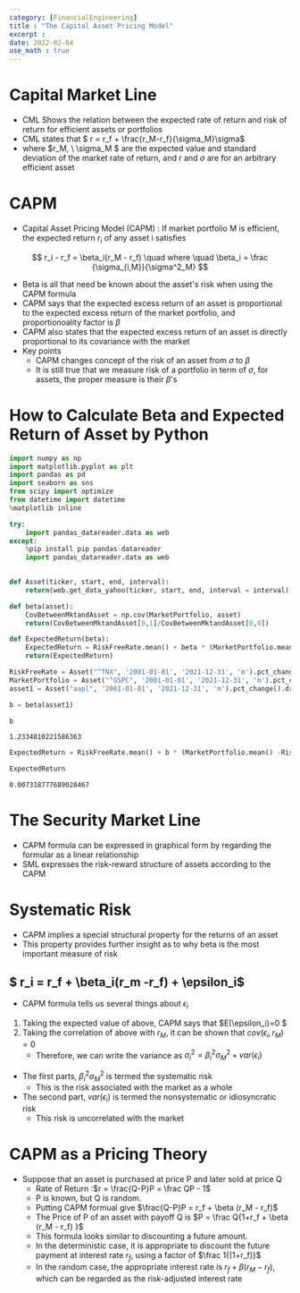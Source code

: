 ```yaml
---
category: [FinancialEngineering]
title : "The Capital Asset Pricing Model"
excerpt : 
date: 2022-02-04
use_math : true
---
```


# __Capital Market Line__
+ CML Shows the relation between the expected rate of return and risk of return for efficient assets or portfolios
+ CML states that $ r = r_f + \frac{r_M-r_f}{\sigma_M}\sigma$ 
+ where $r_M, \ \sigma_M $ are the expected value and standard deviation of the market rate of return, and r and $\sigma$ are for an arbitrary efficient asset

# __CAPM__

+ Capital Asset Pricing Model (CAPM) : If market portfolio M is efficient, the expected return $r_i$ of any asset i satisfies

$$
r_i - r_f = \beta_i(r_M - r_f) \quad where \quad \beta_i = \frac {\sigma_{i,M}}{\sigma^2_M}
$$

+ Beta is all that need be known about the asset's risk when using the CAPM formula
+ CAPM says that the expected excess return of an asset is proportional to the expected excess return of the market portfolio, and proportionoality factor is $\beta$
+ CAPM also states that the expected excess return of an asset is directly proportional to its covariance with the market
+ Key points
    + CAPM changes concept of the risk of an asset from $\sigma$ to 
    $\beta$
    + It is still true that we measure risk of a portfolio in term of $\sigma$, 
    for assets, the proper measure is their  $\beta$'s
 
# __How to Calculate Beta and Expected Return of Asset by Python__ 
```python
import numpy as np
import matplotlib.pyplot as plt
import pandas as pd
import seaborn as sns
from scipy import optimize
from datetime import datetime
%matplotlib inline

try:
    import pandas_datareader.data as web
except:
    %pip install pip pandas-datareader
    import pandas_datareader.data as web
  
```


```python
def Asset(ticker, start, end, interval):
    return(web.get_data_yahoo(ticker, start, end, interval = interval))['Adj Close']

def beta(asset):
    CovBetweenMktandAsset = np.cov(MarketPortfolio, asset)    
    return(CovBetweenMktandAsset[0,1]/CovBetweenMktandAsset[0,0]) 

def ExpectedReturn(beta):
    ExpectedReturn = RiskFreeRate.mean() + beta * (MarketPortfolio.mean() -RiskFreeRate.mean())
    return(ExpectedReturn)
```


```python
RiskFreeRate = Asset("^TNX", '2001-01-01', '2021-12-31', 'm').pct_change().dropna()
MarketPortfolio = Asset("^GSPC", '2001-01-01', '2021-12-31', 'm').pct_change().dropna()
asset1 = Asset("aapl", '2001-01-01', '2021-12-31', 'm').pct_change().dropna()
```


```python
b = beta(asset1)

b

```




    1.2334810221586363




```python
ExpectedReturn = RiskFreeRate.mean() + b * (MarketPortfolio.mean() -RiskFreeRate.mean())

ExpectedReturn
```




    0.007318777689028467



# __The Security Market Line__

+ CAPM formula can be expressed in graphical form by regarding the formular as a linear relationship
+ SML expresses the risk-reward structure of assets according to the CAPM

# __Systematic Risk__

+ CAPM implies a special structural property for the returns of an asset
+ This property provides further insight as to why beta is the most important measure of risk

## $ r_i  = r_f + \beta_i(r_m -r_f) + \epsilon_i$
+ CAPM formula tells us several things about $\epsilon_i$
1)  Taking the expected value of above, CAPM says that $E(\epsilon_i)=0 $
2) Taking the correlation of above with $r_M$, it can be shown that $cov(\epsilon_i, r_M) = 0$
    + Therefore, we can write the variance as $\sigma^2_i = \beta^2_i\sigma^2_M + var(\epsilon_i)$
+ The first parts, $\beta^2_i \sigma^2_M$ is termed the systematic risk
    + This is the risk associated with the market as a whole
+ The second part, $var(\epsilon_i)$ is termed the nonsystematic or idiosyncratic risk
    + This risk is uncorrelated with the market

# __CAPM as a Pricing Theory__ #

+ Suppose that an asset is purchased at price P and later sold at price Q
    + Rate of Return :$r = \frac{Q-P}P = \frac QP - 1$
    + P is known, but Q is random.
    + Putting CAPM formual give $\frac{Q-P}P  = r_f + \beta (r_M - r_f)$
    + The Price of P of an asset with payoff Q is $P = \frac Q{1+r_f + \beta (r_M - r_f) }$
    + This formula looks similar to discounting a future amount.
    + In the deterministic case, it is appropriate to discount 
 the future payment at interest rate $r_f$, 
 using a factor of $\frac 1{(1+r_f)}$
    + In the random case, the appropriate interest rate is $r_f + \beta (r_M - r_f)$, which can be regarded as the risk-adjusted interest rate

